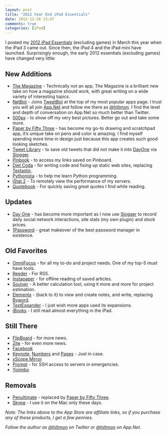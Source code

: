 ```yaml
---
layout: post
title: "2012 Year End iPad Essentials"
date: 2012-12-26 13:47
comments: true
categories: [iPad]
---
```


I posted my [2012 iPad Essentials](https://hiltmon.com/blog/2012/03/17/2012-ipad-essentials/) (excluding games) in March this year when the iPad 3 came out. Since then, the iPad 4 and the iPad mini have launched. Surprisingly enough, the early 2012 essentials (excluding games) have changed very little:

## New Additions

* [The Magazine](http://click.linksynergy.com/fs-bin/stat?id=V41G*FiMqjc&offerid=146261&type=3&subid=0&tmpid=1826&RD_PARM1=https%253A%252F%252Fitunes.apple.com%252Fus%252Fapp%252Fthe-magazine.%252Fid557744510%253Fmt%253D8%2526uo%253D4%2526partnerId%253D30) - Technically not an app, The Magazine is a brilliant new take on how a magazine should work, with great writing on a wide variety of interesting topics.
* [NetBot](http://click.linksynergy.com/fs-bin/stat?id=V41G*FiMqjc&offerid=146261&type=3&subid=0&tmpid=1826&RD_PARM1=https%253A%252F%252Fitunes.apple.com%252Fus%252Fapp%252Fnetbot-for-app.net-ipad-edition%252Fid563596528%253Fmt%253D8%2526uo%253D4%2526partnerId%253D30) - Joins [TweetBot](http://click.linksynergy.com/fs-bin/stat?id=V41G*FiMqjc&offerid=146261&type=3&subid=0&tmpid=1826&RD_PARM1=https%253A%252F%252Fitunes.apple.com%252Fus%252Fapp%252Ftweetbot-for-twitter-ipad%252Fid498801050%253Fmt%253D8%2526uo%253D4%2526partnerId%253D30) at the top of my most popular apps page. I trust you will all join [App.Net](https://join.app.net) and follow me there as [@hiltmon](http://alpha.app.net/hiltmon). I find the level and depth of conversation on App.Net so much better than Twitter.
* [500px](http://click.linksynergy.com/fs-bin/stat?id=V41G*FiMqjc&offerid=146261&type=3&subid=0&tmpid=1826&RD_PARM1=https%253A%252F%252Fitunes.apple.com%252Fus%252Fapp%252F500px%252Fid471965292%253Fmt%253D8%2526uo%253D4%2526partnerId%253D30) - to show off my very best pictures. Better go out and take some more.
* [Paper by Fifty Three](http://click.linksynergy.com/fs-bin/stat?id=V41G*FiMqjc&offerid=146261&type=3&subid=0&tmpid=1826&RD_PARM1=https%253A%252F%252Fitunes.apple.com%252Fus%252Fapp%252Fpaper-by-fiftythree%252Fid506003812%253Fmt%253D8%2526uo%253D4%2526partnerId%253D30) - has become my go-to drawing and scratchpad app, it’s unique take on pens and color is amazing. I find myself spending more time in design just because this app creates such good looking sketches.
* [Tweet Library](http://click.linksynergy.com/fs-bin/stat?id=V41G*FiMqjc&offerid=146261&type=3&subid=0&tmpid=1826&RD_PARM1=https%253A%252F%252Fitunes.apple.com%252Fus%252Fapp%252Ftweet-library%252Fid365768793%253Fmt%253D8%2526uo%253D4%2526partnerId%253D30) - to save old tweets that did not make it into [DayOne](http://click.linksynergy.com/fs-bin/stat?id=V41G*FiMqjc&offerid=146261&type=3&subid=0&tmpid=1826&RD_PARM1=https%253A%252F%252Fitunes.apple.com%252Fus%252Fapp%252Fday-one-journal%252Fid421706526%253Fmt%253D8%2526uo%253D4%2526partnerId%253D30) via [Slogger](http://ttscoff.github.com/Slogger/).
* [Pinbook](http://click.linksynergy.com/fs-bin/stat?id=V41G*FiMqjc&offerid=146261&type=3&subid=0&tmpid=1826&RD_PARM1=https%253A%252F%252Fitunes.apple.com%252Fus%252Fapp%252Fpinbook-for-pinboard%252Fid564452716%253Fmt%253D8%2526uo%253D4%2526partnerId%253D30) - to access my links saved on Pinboard.
* [Diet Coda](http://click.linksynergy.com/fs-bin/stat?id=V41G*FiMqjc&offerid=146261&type=3&subid=0&tmpid=1826&RD_PARM1=https%253A%252F%252Fitunes.apple.com%252Fus%252Fapp%252Fdiet-coda%252Fid500906297%253Fmt%253D8%2526uo%253D4%2526partnerId%253D30) - for writing code and fixing up static web sites, replacing [Textastic](http://click.linksynergy.com/fs-bin/stat?id=V41G*FiMqjc&offerid=146261&type=3&subid=0&tmpid=1826&RD_PARM1=https%253A%252F%252Fitunes.apple.com%252Fus%252Fapp%252Ftextastic-code-editor%252Fid383577124%253Fmt%253D8%2526uo%253D4%2526partnerId%253D30).
* [Pythonista](http://click.linksynergy.com/fs-bin/stat?id=V41G*FiMqjc&offerid=146261&type=3&subid=0&tmpid=1826&RD_PARM1=https%253A%252F%252Fitunes.apple.com%252Fus%252Fapp%252Fpythonista%252Fid528579881%253Fmt%253D8%2526uo%253D4%2526partnerId%253D30) - to help me learn Python programming.
* [iStat 2](http://click.linksynergy.com/fs-bin/stat?id=V41G*FiMqjc&offerid=146261&type=3&subid=0&tmpid=1826&RD_PARM1=https%253A%252F%252Fitunes.apple.com%252Fus%252Fapp%252Fistat-2%252Fid571129458%253Fmt%253D8%2526uo%253D4%2526partnerId%253D30) - To remotely view the performance of my servers.
* [Quotebook](http://click.linksynergy.com/fs-bin/stat?id=V41G*FiMqjc&offerid=146261&type=3&subid=0&tmpid=1826&RD_PARM1=https%253A%252F%252Fitunes.apple.com%252Fus%252Fapp%252Fquotebook-notebook-for-quotes%252Fid423726272%253Fmt%253D8%2526uo%253D4%2526partnerId%253D30) - For quickly saving great quotes I find while reading.

## Updates

* [Day One](http://click.linksynergy.com/fs-bin/stat?id=V41G*FiMqjc&offerid=146261&type=3&subid=0&tmpid=1826&RD_PARM1=https%253A%252F%252Fitunes.apple.com%252Fus%252Fapp%252Fday-one-journal%252Fid421706526%253Fmt%253D8%2526uo%253D4%2526partnerId%253D30) - has become more important as I now use [Slogger](http://ttscoff.github.com/Slogger/) to record daily social network interactions, site stats (my own plugin) and stock prices.
* [1Password](http://click.linksynergy.com/fs-bin/stat?id=V41G*FiMqjc&offerid=146261&type=3&subid=0&tmpid=1826&RD_PARM1=https%253A%252F%252Fitunes.apple.com%252Fus%252Fapp%252F1password%252Fid568903335%253Fmt%253D8%2526uo%253D4%2526partnerId%253D30) - great makeover of the best password manager in existence.

## Old Favorites

* [OmniFocus](https://itunes.apple.com/us/app/omnifocus-for-ipad/id383804552?mt=8&uo=4&at=10l894) - for all my to-do and project needs. One of my top-5 must have tools.
* [Reeder](https://itunes.apple.com/us/app/reeder-2/id697846300?mt=8&uo=4&at=10l894) - For RSS.
* [Instapaper](https://itunes.apple.com/us/app/instapaper/id288545208?mt=8&uo=4&at=10l894) - for offline reading of saved articles.
* [Soulver](https://itunes.apple.com/us/app/soulver-for-ipad/id371982536?mt=8&uo=4&at=10l894) - A better calculation tool, using it more and more for project estimation.
* [Elements](https://itunes.apple.com/us/app/elements-for-dropbox-markdown/id382752422?mt=8&uo=4&at=10l894) - (back to it) to view and create notes, and write, replacing [Byword](https://itunes.apple.com/us/app/byword/id482063361?mt=8&uo=4&at=10l894).
* [TextExpander](https://itunes.apple.com/us/app/textexpander/id326180690?mt=8&uo=4&at=10l894) - I just wish more apps used its expansions.
* [iBooks](https://itunes.apple.com/us/app/ibooks/id364709193?mt=8&uo=4&at=10l894) - I still read almost everything in the iPad.

## Still There

* [FlipBoard](https://itunes.apple.com/us/app/flipboard-your-social-news/id358801284?mt=8&uo=4&at=10l894) - for more news.
* [Zite](https://itunes.apple.com/us/app/zite/id419752338?mt=8&uo=4&at=10l894) - for even more news.
* [Facebook](https://itunes.apple.com/us/app/facebook/id284882215?mt=8&uo=4&at=10l894)
* [Keynote](https://itunes.apple.com/us/app/keynote/id361285480?mt=8&uo=4&at=10l894), [Numbers](https://itunes.apple.com/us/app/numbers/id361304891?mt=8&uo=4&at=10l894) and [Pages](https://itunes.apple.com/us/app/pages/id361309726?mt=8&uo=4&at=10l894) - Just in case.
* [xScope Mirror](https://itunes.apple.com/us/app/xscope-mirror/id488819289?mt=8&uo=4&at=10l894)
* [Prompt](https://itunes.apple.com/us/app/prompt/id421507115?mt=8&uo=4&at=10l894) - for SSH access to servers in emergencies.
* [Yojimbo](https://itunes.apple.com/us/app/yojimbo-for-ipad/id396307682?mt=8&uo=4&at=10l894)

## Removals

* [Penultimate](https://itunes.apple.com/us/app/penultimate/id354098826?mt=8&uo=4&at=10l894) - replaced by [Paper by Fifty Three](https://itunes.apple.com/us/app/paper-by-fiftythree/id506003812?mt=8&uo=4&at=10l894).
* [Skype](https://itunes.apple.com/us/app/skype-for-ipad/id442012681?mt=8&uo=4&at=10l894) - I use it on the Mac only these days.

*Note: The links above to the App Store are affiliate links, so if you purchase any of these products, I get a few pennies.*

*Follow the author as [@hiltmon](https://twitter.com/hiltmon) on Twitter or [@hiltmon](http://alpha.app.net/hiltmon) on App.Net.*